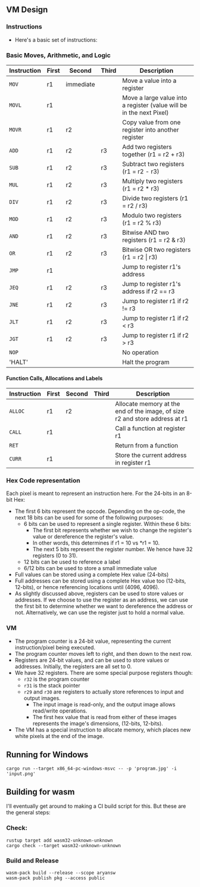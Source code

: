 ## VM Design

### Instructions

- Here's a basic set of instructions:

### Basic Moves, Arithmetic, and Logic

| Instruction | First | Second    | Third | Description                                                          |
| ----------- | ----- | --------- | ----- | -------------------------------------------------------------------- |
| `MOV`       | r1    | immediate |       | Move a value into a register                                         |
| `MOVL`      | r1    |           |       | Move a large value into a register (value will be in the next Pixel) |
| `MOVR`      | r1    | r2        |       | Copy value from one register into another register                   |
| `ADD`       | r1    | r2        | r3    | Add two registers together (r1 = r2 + r3)                            |
| `SUB`       | r1    | r2        | r3    | Subtract two registers (r1 = r2 - r3)                                |
| `MUL`       | r1    | r2        | r3    | Multiply two registers (r1 = r2 \* r3)                               |
| `DIV`       | r1    | r2        | r3    | Divide two registers (r1 = r2 / r3)                                  |
| `MOD`       | r1    | r2        | r3    | Modulo two registers (r1 = r2 % r3)                                  |
| `AND`       | r1    | r2        | r3    | Bitwise AND two registers (r1 = r2 & r3)                             |
| `OR`        | r1    | r2        | r3    | Bitwise OR two registers (r1 = r2 \| r3)                             |
| `JMP`       | r1    |           |       | Jump to register r1's address                                        |
| `JEQ`       | r1    | r2        | r3    | Jump to register r1's address if r2 == r3                            |
| `JNE`       | r1    | r2        | r3    | Jump to register r1 if r2 != r3                                      |
| `JLT`       | r1    | r2        | r3    | Jump to register r1 if r2 < r3                                       |
| `JGT`       | r1    | r2        | r3    | Jump to register r1 if r2 > r3                                       |
| `NOP`       |       |           |       | No operation                                                         |
| 'HALT'      |       |           |       | Halt the program                                                     |

#### Function Calls, Allocations and Labels

| Instruction | First | Second | Third | Description                                                                 |
| ----------- | ----- | ------ | ----- | --------------------------------------------------------------------------- |
| `ALLOC`     | r1    | r2     |       | Allocate memory at the end of the image, of size r2 and store address at r1 |
| `CALL`      | r1    |        |       | Call a function at register r1                                              |
| `RET`       |       |        |       | Return from a function                                                      |
| `CURR`      | r1    |        |       | Store the current address in register r1                                    |

### Hex Code representation

Each pixel is meant to represent an instruction here. For the 24-bits in an 8-bit Hex:

- The first 6 bits represent the opcode. Depending on the op-code, the next 18 bits can be used for some of the following purposes:
  - 6 bits can be used to represent a single register. Within these 6 bits:
    - The first bit represents whether we wish to change the register's value or dereference the register's value.
    - In other words, this determines if r1 = 10 vs \*r1 = 10.
    - The next 5 bits represent the register number. We hence have 32 registers (0 to 31).
  - 12 bits can be used to reference a label
  - 6/12 bits can be used to store a small immediate value
- Full values can be stored using a complete Hex value (24-bits)
- Full addresses can be stored using a complete Hex value too (12-bits, 12-bits), or hence referencing locations until (4096, 4096).
- As slightly discussed above, registers can be used to store values or addresses. If we choose to use the register as an address, we can use the first bit to determine whether we want to dereference the address or not. Alternatively, we can use the register just to hold a normal value.

### VM

- The program counter is a 24-bit value, representing the current instruction/pixel being executed.
- The program counter moves left to right, and then down to the next row.
- Registers are 24-bit values, and can be used to store values or addresses. Initially, the registers are all set to 0.
- We have 32 registers. There are some special purpose registers though:
  - `r32` is the program counter
  - `r31` is the stack pointer
  - `r29` and `r30` are registers to actually store references to input and output images.
    - The input image is read-only, and the output image allows read/write operations.
    - The first hex value that is read from either of these images represents the image's dimensions, (12-bits, 12-bits).
- The VM has a special instruction to allocate memory, which places new white pixels at the end of the image.

## Running for Windows

```
cargo run --target x86_64-pc-windows-msvc -- -p 'program.jpg' -i 'input.png'
```

## Building for wasm

I'll eventually get around to making a CI build script for this. But these are the general steps:

### Check:

```
rustup target add wasm32-unknown-unknown
cargo check --target wasm32-unknown-unknown
```

### Build and Release

```
wasm-pack build --release --scope aryansw
wasm-pack publish pkg --access public
```
